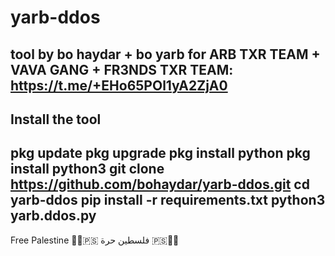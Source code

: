 # yarb-ddos
tool by bo haydar + bo yarb for
ARB TXR TEAM + VAVA GANG + FR3NDS
TXR TEAM: https://t.me/+EHo65POl1yA2ZjA0
-------------------------------------
Install the tool 
-------------------------------------
pkg update 
pkg upgrade 
pkg install python
pkg install python3
git clone https://github.com/bohaydar/yarb-ddos.git
cd yarb-ddos
pip install -r requirements.txt
python3 yarb.ddos.py
-------------------------------------
Free Palestine ✊🏻🇵🇸
فلسطين حرة 🇵🇸✊🏻
